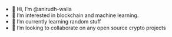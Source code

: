 - 👋 Hi, I’m @anirudh-walia
- 👀 I’m interested in blockchain and machine learning.
- 🌱 I’m currently learning random stuff
- 💞️ I’m looking to collaborate on any open source crypto projects

<!---
anirudh-walia/anirudh-walia is a ✨ special ✨ repository because its `README.md` (this file) appears on your GitHub profile.
You can click the Preview link to take a look at your changes.
--->
